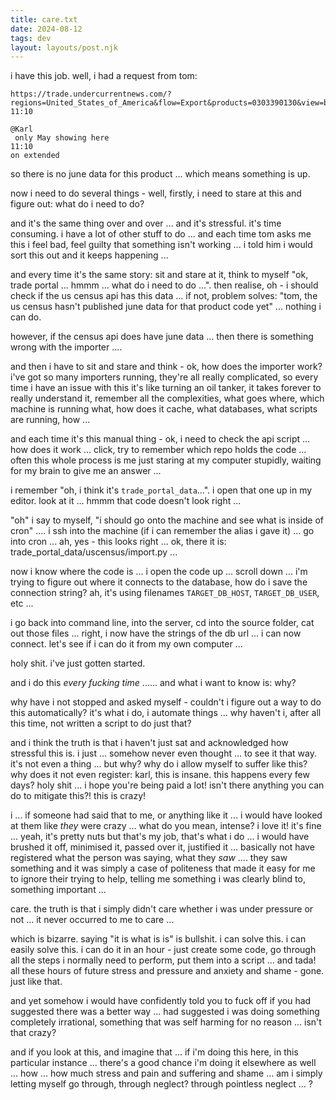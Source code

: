 ```yaml
---
title: care.txt
date: 2024-08-12
tags: dev
layout: layouts/post.njk
---
```


i have this job. well, i had a request
from tom:

```
https://trade.undercurrentnews.com/?regions=United_States_of_America&flow=Export&products=0303390130&view=barline&group_by=regions&value_volume=value&total_per_volume=per_volume&frequency=Monthly&currency=USD&unit=metric_ton&extended&enddate=May_2024
11:10

@Karl
 only May showing here
11:10
on extended
```

so there is no june data for this product ...
which means something is up.

now i need to do several things - well, firstly,
i need to stare at this and figure out: what do i
need to do?

and it's the same thing over and over ... and it's
stressful. it's time consuming. i have a lot of
other stuff to do ... and each time tom asks me
this i feel bad, feel guilty that something isn't
working ... i told him i would sort this out and
it keeps happening ...

and every time it's the same story: sit and stare
at it, think to myself "ok, trade portal ... hmmm ...
what do i need to do ...". then realise, oh - i should
check if the us census api has this data ... if not,
problem solves: "tom, the us census hasn't published
june data for that product code yet" ... nothing i can
do.

however, if the census api does have june data ...
then there is something wrong with the importer ....

and then i have to sit and stare and think - ok, how
does the importer work? i've got so many importers
running, they're all really complicated, so every time
i have an issue with this it's like turning an oil
tanker, it takes forever to really understand it, remember
all the complexities, what goes where, which machine is
running what, how does it cache, what databases, what
scripts are running, how ...

and each time it's this manual thing - ok, i need to
check the api script ... how does it work ... click,
try to remember which repo holds the code ... often
this whole process is me just staring at my computer
stupidly, waiting for my brain to give me an answer ...

i remember "oh, i think it's `trade_portal_data`...".
i open that one up in my editor. look at it ... hmmm
that code doesn't look right ...

"oh" i say to myself, "i should go onto the machine
and see what is inside of cron" .... i ssh into the
machine (if i can remember the alias i gave it) ...
go into cron ... ah, yes - this looks right ...
ok, there it is: trade_portal_data/uscensus/import.py ...

now i know where the code is ... i open the code up ...
scroll down ... i'm trying to figure out where it
connects to the database, how do i save the connection
string? ah, it's using filenames `TARGET_DB_HOST`,
`TARGET_DB_USER`, etc ...

i go back into command line, into the server, cd into
the source folder, cat out those files ... right, i
now have the strings of the db url ... i can now
connect. let's see if i can do it from my own computer ...

holy shit. i've just gotten started.

and i do this _every fucking time_ ...... and what i
want to know is: why?

why have i not stopped and asked myself - couldn't i
figure out a way to do this automatically? it's what
i do, i automate things ... why haven't i, after all
this time, not written a script to do just that?

and i think the truth is that i haven't just sat and
acknowledged how stressful this is. i just ... somehow
never even thought ... to see it that way. it's not
even a thing ... but why? why do i allow myself to suffer
like this? why does it not even register: karl, this
is insane. this happens every few days? holy shit ...
i hope you're being paid a lot! isn't there anything
you can do to mitigate this?! this is crazy!

i ... if someone had said that to me, or anything like
it ... i would have looked at them like _they_ were
crazy ... what do you mean, intense? i love it! it's
fine ... yeah, it's pretty nuts but that's my job,
that's what i do ... i would have brushed it off,
minimised it, passed over it, justified it ... basically
not have registered what the person was saying, what
they _saw_ .... they saw something and it was simply
a case of politeness that made it easy for me to
ignore their trying to help, telling me something i
was clearly blind to, something important ...

care. the truth is that i simply didn't care whether
i was under pressure or not ... it never occurred to
me to care ...

which is bizarre. saying "it is what is is" is bullshit.
i can solve this. i can easily solve this. i can do it
in an hour - just create some code, go through all the
steps i normally need to perform, put them into a script ...
and tada! all these hours of future stress and pressure
and anxiety and shame - gone. just like that.

and yet somehow i would have confidently told you to
fuck off if you had suggested there was a better way ...
had suggested i was doing something completely irrational,
something that was self harming for no reason ...
isn't that crazy?

and if you look at this, and imagine that ... if i'm doing
this here, in this particular instance ... there's a good
chance i'm doing it elsewhere as well ... how ... how much
stress and pain and suffering and shame ... am i simply
letting myself go through, through neglect? through pointless
neglect ... ?
